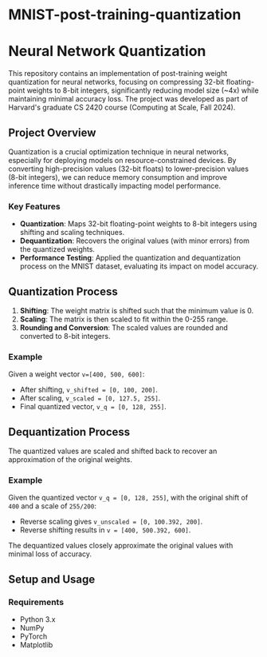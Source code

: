 # MNIST-post-training-quantization


# Neural Network Quantization

This repository contains an implementation of post-training weight quantization for neural networks, focusing on compressing 32-bit floating-point weights to 8-bit integers, significantly reducing model size (~4x) while maintaining minimal accuracy loss. The project was developed as part of Harvard's graduate CS 2420 course (Computing at Scale, Fall 2024).

## Project Overview

Quantization is a crucial optimization technique in neural networks, especially for deploying models on resource-constrained devices. By converting high-precision values (32-bit floats) to lower-precision values (8-bit integers), we can reduce memory consumption and improve inference time without drastically impacting model performance.

### Key Features

- **Quantization**: Maps 32-bit floating-point weights to 8-bit integers using shifting and scaling techniques.
- **Dequantization**: Recovers the original values (with minor errors) from the quantized weights.
- **Performance Testing**: Applied the quantization and dequantization process on the MNIST dataset, evaluating its impact on model accuracy.

## Quantization Process

1. **Shifting**: The weight matrix is shifted such that the minimum value is 0.
2. **Scaling**: The matrix is then scaled to fit within the 0-255 range.
3. **Rounding and Conversion**: The scaled values are rounded and converted to 8-bit integers.

### Example
Given a weight vector `v=[400, 500, 600]`:
- After shifting, `v_shifted = [0, 100, 200]`.
- After scaling, `v_scaled = [0, 127.5, 255]`.
- Final quantized vector, `v_q = [0, 128, 255]`.

## Dequantization Process

The quantized values are scaled and shifted back to recover an approximation of the original weights.

### Example
Given the quantized vector `v_q = [0, 128, 255]`, with the original shift of `400` and a scale of `255/200`:
- Reverse scaling gives `v_unscaled = [0, 100.392, 200]`.
- Reverse shifting results in `v = [400, 500.392, 600]`.

The dequantized values closely approximate the original values with minimal loss of accuracy.

## Setup and Usage

### Requirements

- Python 3.x
- NumPy
- PyTorch
- Matplotlib

